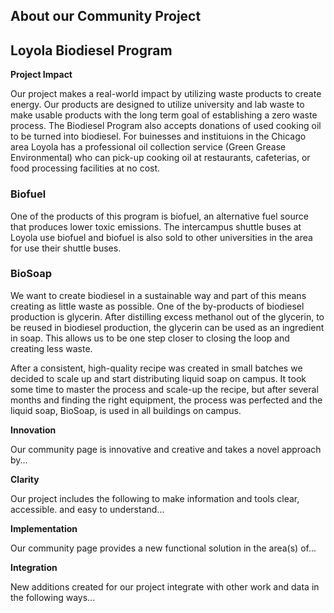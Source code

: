 ## About our Community Project

## Loyola Biodiesel Program 

**Project Impact**

Our project makes a real-world impact by utilizing waste products to create energy. Our products are designed to utilize university and lab waste to make usable products with the long term goal of establishing a zero waste process. The Biodiesel Program also accepts donations of used cooking oil to be turned into biodiesel. For buinesses and instituions in the Chicago area Loyola has a professional oil collection service (Green Grease Environmental) who can pick-up cooking oil at restaurants, cafeterias, or food processing facilities at no cost.

### Biofuel 

One of the products of this program is biofuel, an alternative fuel source that produces lower toxic emissions. The intercampus shuttle buses at Loyola use biofuel and biofuel is also sold to other universities in the area for use their shuttle buses. 

### BioSoap

We want to create biodiesel in a sustainable way and part of this means creating as little waste as possible. One of the by-products of biodiesel production is glycerin. After distilling excess methanol out of the glycerin, to be reused in biodiesel production, the glycerin can be used as an ingredient in soap. This allows us to be one step closer to closing the loop and creating less waste. 

After a consistent, high-quality recipe was created in small batches we decided to scale up and start distributing liquid soap on campus. It took some time to master the process and scale-up the recipe, but after several months and finding the right equipment, the process was perfected and the liquid soap, BioSoap, is used in all buildings on campus.

**Innovation**

Our community page  is innovative and creative and takes a novel approach by...

**Clarity**

Our project includes the following to make information and tools clear, accessible. and easy to understand...

<!--Does it present information clearly?-->

**Implementation**

Our community page  provides a new functional solution in the area(s) of...


**Integration**

New additions created for our project integrate with other work and data in the following ways...

